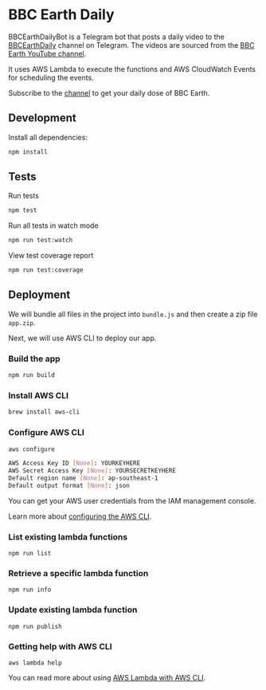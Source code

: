 # BBC Earth Daily

BBCEarthDailyBot is a Telegram bot that posts a daily video to the [BBCEarthDaily](https://t.me/BBCEarthDaily) channel on Telegram. The videos are sourced from the [BBC Earth YouTube channel](https://www.youtube.com/user/BBCEarth).

It uses AWS Lambda to execute the functions and AWS CloudWatch Events for scheduling the events.

Subscribe to the [channel](https://t.me/BBCEarthDaily) to get your daily dose of BBC Earth.

## Development

Install all dependencies:

```sh
npm install
```

## Tests

Run tests

```sh
npm test
```

Run all tests in watch mode

```sh
npm run test:watch
```

View test coverage report

```sh
npm run test:coverage
```

## Deployment

We will bundle all files in the project into `bundle.js` and then create a zip file `app.zip`.

Next, we will use AWS CLI to deploy our app.

### Build the app

```sh
npm run build
```

### Install AWS CLI

```sh
brew install aws-cli
```

### Configure AWS CLI

```sh
aws configure
```

```sh
AWS Access Key ID [None]: YOURKEYHERE
AWS Secret Access Key [None]: YOURSECRETKEYHERE
Default region name [None]: ap-southeast-1
Default output format [None]: json
```

You can get your AWS user credentials from the IAM management console.

Learn more about [configuring the AWS CLI](https://docs.aws.amazon.com/cli/latest/userguide/cli-chap-configure.html).

### List existing lambda functions

```
npm run list
```

### Retrieve a specific lambda function

```
npm run info
```

### Update existing lambda function

```
npm run publish
```

### Getting help with AWS CLI

```
aws lambda help
```

You can read more about using [AWS Lambda with AWS CLI](https://docs.aws.amazon.com/lambda/latest/dg/gettingstarted-awscli.html#with-userapp-walkthrough-custom-events-get-configuration).
